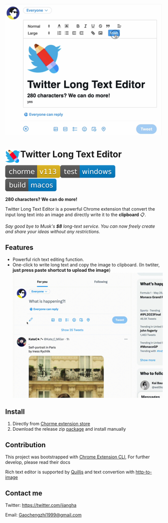 <img src="./assets/Screen%20Shot%202023-05-29%20at%2000.16.06.jpg" alt="Screen Shot 2023-05-29 at 00.16.06" style="zoom:50%;" />

# <img src="public/icons/icon_128.png" width="48" align="left"> Twitter Long Text Editor

![chorme-v113-yellow](./assets/chorme-v113-yellow.svg)![test-windows-blue](./assets/test-windows-blue.svg)![build-macos-blue](./assets/build-macos-blue.svg)

**280 characters? We can do more!**

Twitter Long Text Editor is a powerful Chrome extension that convert the input long text into an image and directly write it to the **clipboard** 📋.

*Say good bye to Musk's **$8** long-text service. You can now freely create and share your ideas without any restrictions.*



## Features

- Powerful rich text editing function.
- One-click to write long text and copy the image to clipboard. (In twtiter, **just press paste shortcut to upload the image**)
![demo](./assets/demo.gif)


## Install

1. Directly from [Chorme extension store](https://chrome.google.com/webstore/detail/twitter-long-text-editor/nngipcehipjhfaabichpmaffkgbmljpm/) 
2. Download the release zip [package](https://github.com/Gaochengzhi/Twitter-long-text/releases) and install manually 



## Contribution

This project was bootstrapped with [Chrome Extension CLI](https://github.com/dutiyesh/chrome-extension-cli), For further develop, please read their docs

Rich text editor is supported by [Quilljs](https://quilljs.com/) and text convertion with [http-to-image](https://github.com/bubkoo/html-to-image/)

## Contact me

Twitter: https://twitter.com/jiangha

Email: Gaochengzhi1999@gmail.com

